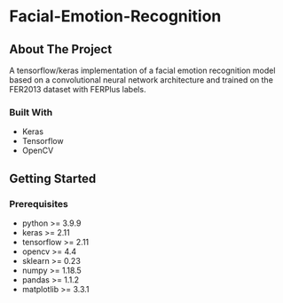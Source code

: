 # Facial-Emotion-Recognition


<!-- ABOUT THE PROJECT -->
## About The Project

A tensorflow/keras implementation of a facial emotion recognition model based on a convolutional neural network architecture and trained on the FER2013 dataset with FERPlus labels.

### Built With
* Keras
* Tensorflow
* OpenCV


<!-- GETTING STARTED -->
## Getting Started

### Prerequisites
* python >= 3.9.9
* keras >= 2.11
* tensorflow >= 2.11
* opencv >= 4.4
* sklearn >= 0.23
* numpy >= 1.18.5
* pandas >= 1.1.2
* matplotlib >= 3.3.1
